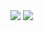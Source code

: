 <div>
  <img src="https://img.shields.io/badge/Java-#F7DF1E?style=flat&logo=Java&logoColor=white"/>
  <img src="https://img.shields.io/badge/Java-007396?style=flat&logo=Java&logoColor=white" />
</div>
